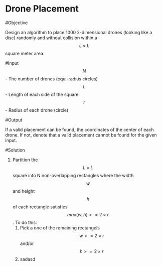 # Drone Placement

#Objective

Design an algorithm to place 1000 2-dimensional drones (looking like a disc) randomly and without collision within a $$L \times L$$ square meter area.

#Input
$$N$$ - The number of drones (equi-radius circles)
$$L$$ - Length of each side of the square
$$r$$ - Radius of each drone (circle)

#Output

If a valid placement can be found, the coordinates of the center of each drone.  If not, denote that a valid placement cannot be found for the given input.

#Solution

1. Partition the $$ L \times L $$ square into N non-overlapping rectangles where the width $$w$$ and height $$h$$ of each rectangle satisfies $$max(w, h)>=2\times r$$. To do this:
	1. Pick a one of the remaining rectangels $$w>=2\times r$$ and/or $$h>=2\times r$$
	1. sadasd
